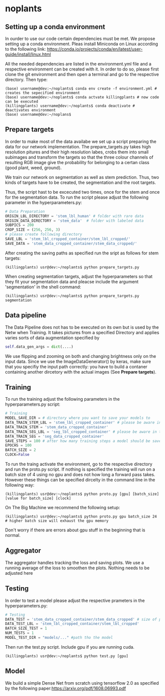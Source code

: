 # noplants

## Setting up a conda environment
In ourder to use our code certain dependencies must be met. We propose setting up a conda environment. 
Pleas install Miniconda on Linux according to the following link: https://conda.io/projects/conda/en/latest/user-guide/install/linux.html

All the needed dependencies are listed in the environment.yml file and a respective environment can be created with it.
In order to do so, please first clone the git environment and then open a terminal and go to the respective directory. Then type:

```console
(base) username@dev:~/noplants$ conda env create -f environment.yml # creates the sepecified environment
(base) username@dev:~/noplants$ conda actvate killingplants # now code can be executed
(killingplants) username@dev:~/noplants$ conda deactivate # deactivates environment
(base) username@dev:~/noplans$
```

## Prepare targets
In order to make most of the data availabe we set up a script preparing the data for our network implementation.
The prepare_targets.py takes high resolution pitures and their high resolution labes, crobs them into small subimages and transform the targets so that the three colour channels of resulting RGB image give the probability for belonging to a certan class (good plant, weed, ground). 

We train our network on segmentation as well as stem prediction. Thus, two kinds of targets have to be created, the segmentation and the root targets.

Thus, the script hast to be excecuted two times, once for the stem and once for the segmentation data. To run the script please adjust the following parameter in the hyperparameters.py: 
```python
# Data Preparation
ORIGIN_LBL_DIRECTORY = 'stem_lbl_human' # folder with rare data
ORIGIN_DATA_DIRECTORY = 'stem_data'  # folder with labeled data
SUBPICS = 200
CROP_SIZE = (256, 256, 3)
# please create following directory 
SAVE_LBL = 'stem_lbl_cropped_container/stem_lbl_cropped/' 
SAVE_DATA = 'stem_data_cropped_container/stem_data_cropped/'
```
After creating the saving paths as specified run the sript as follows for stem targets:
```console
(killingplants) usr@dev:~/noplants$ python prepare_targets.py
```
When creating segmentation targets, adjust the hyperparameters so that they fit your segmentation data and pleacse include the argument 'segmentation' in the shell command:
```console
(killingplants) usr@dev:~/noplants$ python prepare_targets.py segmentation
```

## Data pipeline
The Data Pipeline does not has to be executed on its own but is used by the Netw when Training. It takes pictures from a specified Directory and applies varies sorts of data augmentation specified by
```python
self.data_gen_args = dict(....)
```
We use flipping and zooming on both and changing brightness only on the input data.
Since we use the ImageDataGenerator() by keras, make sure that you specifiy the input path correctly: you have to build a contaner containing another dircetory with the actual images (See **Prepare targets**).

## Training 
To run the training adjust the following parameters in the hyperparameters.py script:

```python
# Training
MODEL_SAVE_DIR = # directory where you want to save your models to
DATA_TRAIN_STEM_LBL = 'stem_lbl_cropped_container' # please be aware in the container needs to be another folder with the actual data
DATA_TRAIN_STEM = 'stem_data_cropped_container'
DATA_TRAIN_SEG_LBL = 'seg_lbl_cropped_container' # please be aware in the container needs to be another folder with the actual data
DATA_TRAIN_SEG = 'seg_data_cropped_container'
SAVE_STEPS = 100 # after how many training steps a model should be saved, don't go lower than 100
EPOCHS = 100
BATCH_SIZE = 2
CLOCK=False 
```
To run the traing activate the environment, go to the respective directory and run the proto.py script. If nothing is specified the training will run on a batch size of 4 using no gpu and does not how long a forward pass takes.
However these things can be specified dircelty in the command line in the following way:

```console
(killingplants) usr@dev:~/noplants$ python proto.py [gpu] [batch_size] [value for batch_size] [clock]
```
On The Big Machine we recommend the following setup:
```console
(killingplants) usr@dev:~/noplants$ python proto.py gpu batch_size 24 # higher batch size will exhaust the gpu memory
```
Don't worry if there are errors about gpu stuff in the beginning that is normal.

## Aggregator
The aggregator handles tracking the loss and saving plots. We use a running average of the loss to smoothen the plots. Nothing needs to be adjusted here 

## Testing 
In order to test a model please adjust the respective prameters in the hyperparameters.py:

``` python
# Testing
DATA_TEST = 'stem_data_cropped_container/stem_data_cropped' # size of pictures doesnt matter, original data usable as well
DATA_TEST_LBL = 'stem_lbl_cropped_container/stem_lbl_cropped'
BATCH_SIZE_TEST = 1
NUM_TESTS = 1
MODEL_TEST_DIR = "models/..." #path tho the model
```
Then run the test.py script. Include gpu if you are running cuda.
```console
(killingplants) usr@dev:~/noplants$ python test.py [gpu]
```

## Model
We build a simple Dense Net from scratch using tensorflow 2.0 as specified by the following paper:https://arxiv.org/pdf/1608.06993.pdf
